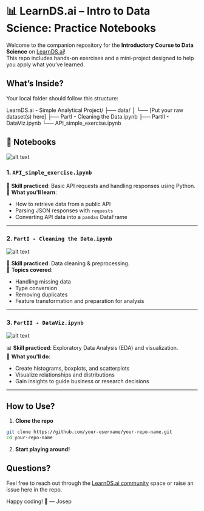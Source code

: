 # 📊 LearnDS.ai – Intro to Data Science: Practice Notebooks

Welcome to the companion repository for the **Introductory Course to Data Science** on [LearnDS.ai](https://www.learndatascience.ai/spaces/10362739/content)!  
This repo includes hands-on exercises and a mini-project designed to help you apply what you’ve learned.

## What’s Inside?
Your local folder should follow this structure:

LearnDS.ai - Simple Analytical Project/
├── data/
│ └── [Put your raw dataset(s) here]
├── PartI - Cleaning the Data.ipynb
├── PartII - DataViz.ipynb
└── API_simple_exercise.ipynb

## 📘 Notebooks

![alt text](image-1.png)

### 1. `API_simple_exercise.ipynb`  
🔹 **Skill practiced**: Basic API requests and handling responses using Python.  
🔹 **What you'll learn**:
- How to retrieve data from a public API
- Parsing JSON responses with `requests`
- Converting API data into a `pandas` DataFrame

---

### 2. `PartI - Cleaning the Data.ipynb`  

![alt text](image-2.png)

🧹 **Skill practiced**: Data cleaning & preprocessing.  
🔹 **Topics covered**:
- Handling missing data
- Type conversion
- Removing duplicates
- Feature transformation and preparation for analysis

---

### 3. `PartII - DataViz.ipynb`  

![alt text](image-3.png)

📊 **Skill practiced**: Exploratory Data Analysis (EDA) and visualization.  
🔹 **What you'll do**:
- Create histograms, boxplots, and scatterplots
- Visualize relationships and distributions
- Gain insights to guide business or research decisions

---

## How to Use?

1. **Clone the repo**  
```bash
git clone https://github.com/your-username/your-repo-name.git
cd your-repo-name
```

2. **Start playing around!**

## Questions?
Feel free to reach out through the [LearnDS.ai community](https://www.learndatascience.ai/spaces/10362739/feed) space or raise an issue here in the repo.

Happy coding! 🚀
— Josep


